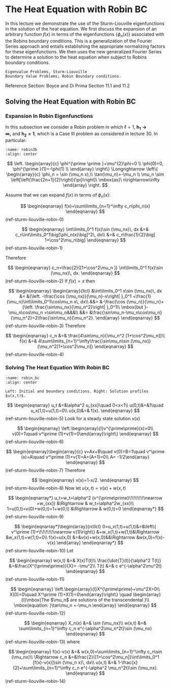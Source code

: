 $$
\newenvironment{remark}{\begin{Remark}\rm}{\end{Remark}}
\newenvironment{exercise}{\begin{Exercise}\rm}{\end{Exercise}}
\newcommand{\N}[1]{\left\|#1\right\|}
\newcommand{\abs}[1]{|#1|}
\newcommand{\mat}[1]{{\mathbf #1}}
\newcommand{\vect}[1]{\underline{#1}}
\newcommand{\njump}[1]{[|#1|]}
\newcommand{\bke}[1]{\left ( #1 \right )}
\newcommand{\bkt}[1]{\left [ #1 \right ]}
\newcommand{\bket}[1]{\left \{ #1 \right \}}
\newcommand{\norm}[1]{\left \| #1 \right \|}
\newcommand{\bka}[1]{\left \langle #1 \right \rangle}
\newcommand{\ve}[1]{\mathbf{#1}}
\newcommand{\what}[1]{\widehat{#1}}
$$

# The Heat Equation with Robin BC

In this lecture we demonstrate the use of the Sturm-Liouville
eigenfunctions in the solution of the heat equation. We first
discuss the expansion of an arbitrary function $f(x)$ in terms of
the eigenfunctions $\{\phi_n(x)\}$ associated with the Robins
boundary conditions. This is a generalization of the Fourier Series
approach and entails establishing the appropriate normalizing
factors for these eigenfunctions. We then uses the new generalized
Fourier Series to determine a solution to the heat equation when
subject to Robins boundary conditions.

```{admonition} Key Concepts
Eigenvalue Problems, Sturm-Liouville
Boundary Value Problems; Robin Boundary conditions.
```

Reference Section: Boyce and Di Prima Section 11.1 and 11.2

## Solving the Heat Equation with Robin BC

### Expansion In Robin Eigenfunctions

In this subsection we consider a Robin problem in which $\ell=1$,
$\mathbf{h_1\rightarrow\infty,\ \mbox{and}\  h_2=1}$, which is a Case III
problem as considered in lecture 30. In particular:

```{figure} ../img/sturm-liouville/robin3b.png
:name: robin3b
:align: center
```

$$
\left.
\begin{array}{c}
\phi^{\prime \prime }+\mu^{2}\phi=0 \\
\phi(0)=0, \phi^{\prime }(1)=-\phi(1) \\
\end{array}
\right\} \Longrightarrow \left\{
\begin{array}{c}
\phi_n  =  \sin (\mu_n x),\\
 \tan(\mu_n)=-\mu_n \\
 \mu_n  \sim
\left[\left(\frac{2n+1}{2}\right){\pi}\right]\ \mbox{as}\
n\rightarrow\infty
\end{array}
\right.
$$

Assume that we can expand $f(x)$ in terms of
$\phi_n(x)$:

$$
\begin{eqnarray}
f(x)=\sum\limits_{n=1}^\infty c_n\phi_n(x)
\end{eqnarray}
$$(ref-sturm-liouville-robin-0)

$$
\begin{eqnarray}
\int\limits_0^1 f(x)\sin (\mu_nx)\, dx &=&
c_n\int\limits_0^1\big[\phi_n(x)\big]^2\, dx\\
&=& c_n\frac{1}{2}\big[ 1+\cos^2\mu_n\big]
\end{eqnarray}
$$(ref-sturm-liouville-robin-1)

Therefore

$$
\begin{eqnarray}
c_n=\frac{2}{[1+\cos^2\mu_n ]} \int\limits_0^1 f(x)\sin (\mu_nx)\,
dx.
\end{eqnarray}
$$(ref-sturm-liouville-robin-2)
If $f(x)=x$ then

$$
\begin{eqnarray}
\begin{array}{llcl}
&\int\limits_0^1 x\sin (\mu_nx)\, dx &=
   &{\left. -\frac{\cos (\mu_nx)}{\mu_n}-x\right| }_0^1
      +\frac{1}{\mu_n}\int\limits_0^1\cos\mu_n x\, dx\\
&&= &-\frac{\cos (\mu_n)}{\mu_n}+
   {\left. \frac{\sin\mu_nx}{\mu_n^2}\right| }_0^1\\
\mbox{but }-\mu_n\cos\mu_n =\sin\mu_n&&&\\
&&=
&\frac{\sin\mu_n-\mu_n\cos\mu_n}{\mu_n^2}=2\frac{\sin\mu_n}{\mu_n^2}.
\end{array}
\end{eqnarray}
$$(ref-sturm-liouville-robin-3)
Therefore

$$
\begin{eqnarray}
c_n &=& \frac{4\sin\mu_n}{\mu_n^2 [1+\cos^2\mu_n]}\\
f(x) &=& 4\sum\limits_{n=1}^\infty\frac{\sin\mu_n\sin
(\mu_nx)}{\mu_n^2[1+\cos^2\mu_n]}
\end{eqnarray}
$$(ref-sturm-liouville-robin-4)

### Solving The Heat Equation With Robin BC

```{figure} ../img/sturm-liouville/robin_bc.png
:name: robin_bc
:align: center

Left: Initial and boundary conditions. Right: Solution profiles $u(x,t)$.
```


$$
\begin{eqnarray}
u_t &=&\alpha^2 u_{xx}\quad 0<x<1\\
u(0,t)&=&1\quad u_x(1,t)+u(1,t)=0\\
u(x,0)&=& f(x).
\end{eqnarray}
$$(ref-sturm-liouville-robin-5)
Look for a steady state solution $v(x)$

$$
\begin{eqnarray}
\left.\begin{array}{l}v^{\prime\prime}(x)=0\\
v(0)=1\quad v^\prime (1)+v(1)=0\end{array}\right\}
\end{eqnarray}
$$(ref-sturm-liouville-robin-6)

$$
\begin{eqnarray}\begin{array}{c}
v=Ax+B\quad v(0)=B=1\quad v^\prime (x)=A\quad v^\prime (1)+v(1)=A+(A+1)=0\\
A= -1/2\end{array}
\end{eqnarray}
$$(ref-sturm-liouville-robin-7)
Therefore

$$
\begin{eqnarray}
v(x)=1-x/2.
\end{eqnarray}
$$(ref-sturm-liouville-robin-8)
Now let $u(x,t)=v(x)+w(x,t)$

$$
\begin{eqnarray*}
u_t=w_t=\alpha^2 (v^{\prime\prime}\!\!\!\!\!\nearrow +w_{xx}) &\Rightarrow & w_t=\alpha^2w_{xx}\\
1=u(0,t)=v(0)+w(0,t)=1+w(0,t) &\Rightarrow & w(0,t)=0
\end{eqnarray*}
$$(ref-sturm-liouville-robin-9)

$$
\begin{eqnarray*}\begin{array}{rcllcl}
0=u_x(1,t)+u(1,t)&=&\left\{ v^\prime (1)+\!\!\!\!\!\nearrow v(1)\right\} &+w_x(1,t)+w(1,t)&\Rightarrow &w_x(1,t)+w(1,t)=0\\
f(x)=u(x,0) &=&v(x)+w(x,0)&&\Rightarrow
&w(x,0)=f(x)-v(x).\end{array}
\end{eqnarray*}
$$(ref-sturm-liouville-robin-10)
Let

$$
\begin{eqnarray}
w(x,t) &=& X(x)T(t)\\
\frac{\dot{T}(t)}{\alpha^2 T(t)} &=&\frac{X^{\prime\prime}}{X}= -\mu^2\\
T(t) &=& c e^{-\alpha^2\mu^2t}
\end{eqnarray}
$$(ref-sturm-liouville-robin-11)

$$
\begin{eqnarray}
\left.\begin{array}{l}X^{\prime\prime}+\mu^2X=0\\
X(0)=0\quad X^\prime (1)+X(1)=0\end{array}\right\} \quad
\begin{array}{l}\mbox{The $\mu_n$ are solutions of the transcendental
}\\
\mbox{equation: }\tan\mu_n =-\mu_n.\end{array}
\end{eqnarray}
$$(ref-sturm-liouville-robin-12)

$$
\begin{eqnarray}
X_n(x) &=& \sin (\mu_nx)\\
w(x,t) &=& \sum\limits_{n=1}^\infty c_n e^{-\alpha^2\mu_n^2t}\sin
(\mu_nx)
\end{eqnarray}
$$(ref-sturm-liouville-robin-13)
where

$$
\begin{eqnarray}
f(x)-v(x) &=& w(x,0)=\sum\limits_{n=1}^\infty c_n\sin (\mu_nx)\\
\Rightarrow c_n &=&\frac{2}{[1+\cos^2\mu_n]}\int\limits_0^1 [f(x)-v(x)]\sin (\mu_n x)\, dx\\
u(x,t) &=& 1-\frac{x}{2}+\sum\limits_{n=1}^\infty c_n e^{-\alpha^2
\mu_n^2t}\sin (\mu_nx).
\end{eqnarray}
$$(ref-sturm-liouville-robin-14)


